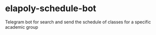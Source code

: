 # elapoly-schedule-bot
Telegram bot for search and send the schedule of classes for a specific academic group
